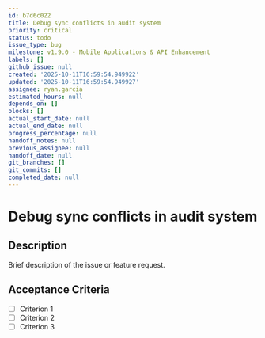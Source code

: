 ```yaml
---
id: b7d6c022
title: Debug sync conflicts in audit system
priority: critical
status: todo
issue_type: bug
milestone: v1.9.0 - Mobile Applications & API Enhancement
labels: []
github_issue: null
created: '2025-10-11T16:59:54.949922'
updated: '2025-10-11T16:59:54.949927'
assignee: ryan.garcia
estimated_hours: null
depends_on: []
blocks: []
actual_start_date: null
actual_end_date: null
progress_percentage: null
handoff_notes: null
previous_assignee: null
handoff_date: null
git_branches: []
git_commits: []
completed_date: null
---
```


# Debug sync conflicts in audit system

## Description

Brief description of the issue or feature request.

## Acceptance Criteria

- [ ] Criterion 1
- [ ] Criterion 2
- [ ] Criterion 3